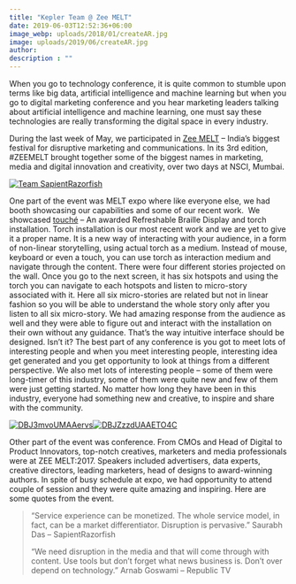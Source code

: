 ```yaml
---
title: "Kepler Team @ Zee MELT"
date: 2019-06-03T12:52:36+06:00
image_webp: uploads/2018/01/createAR.jpg
image: uploads/2019/06/createAR.jpg
author: 
description : ""
---
```


When you go to technology conference, it is quite common to stumble upon terms like big data, artificial intelligence and machine learning but when you go to digital marketing conference and you hear marketing leaders talking about artificial intelligence and machine learning, one must say these technologies are really transforming the digital space in every industry.

During the last week of May, we participated in [Zee MELT](http://zeemelt.com/) – India’s biggest festival for disruptive marketing and communications. In its 3rd edition, #ZEEMELT brought together some of the biggest names in marketing, media and digital innovation and creativity, over two days at NSCI, Mumbai.

[![Team SapientRazorfish](http://experiencesutra.com/wp-content/uploads/2017/06/DBIam1sUwAE-sSp-1024x768.jpg)](http://experiencesutra.com/wp-content/uploads/2017/06/DBIam1sUwAE-sSp.jpg)

One part of the event was MELT expo where like everyone else, we had booth showcasing our capabilities and some of our recent work.  We showcased [touché](http://touche.world/) – An awarded Refreshable Braille Display and torch installation. Torch installation is our most recent work and we are yet to give it a proper name. It is a new way of interacting with your audience, in a form of non-linear storytelling, using actual torch as a medium. Instead of mouse, keyboard or even a touch, you can use torch as interaction medium and navigate through the content. There were four different stories projected on the wall. Once you go to the next screen, it has six hotspots and using the torch you can navigate to each hotspots and listen to micro-story associated with it. Here all six micro-stories are related but not in linear fashion so you will be able to understand the whole story only after you listen to all six micro-story. We had amazing response from the audience as well and they were able to figure out and interact with the installation on their own without any guidance. That’s the way intuitive interface should be designed. Isn’t it? The best part of any conference is you got to meet lots of interesting people and when you meet interesting people, interesting idea get generated and you get opportunity to look at things from a different perspective. We also met lots of interesting people – some of them were long-timer of this industry, some of them were quite new and few of them were just getting started. No matter how long they have been in this industry, everyone had something new and creative, to inspire and share with the community.

[![DBJ3mvoUMAAervs](http://experiencesutra.com/wp-content/uploads/2017/06/DBJ3mvoUMAAervs-300x225.jpg)](http://experiencesutra.com/wp-content/uploads/2017/06/DBJ3mvoUMAAervs.jpg)[![DBJZzzdUAAETO4C](http://experiencesutra.com/wp-content/uploads/2017/06/DBJZzzdUAAETO4C-300x225.jpg)](http://experiencesutra.com/wp-content/uploads/2017/06/DBJZzzdUAAETO4C.jpg)

Other part of the event was conference. From CMOs and Head of Digital to Product Innovators, top-notch creatives, marketers and media professionals were at ZEE MELT:2017. Speakers included advertisers, data experts, creative directors, leading marketers, head of designs to award-winning authors. In spite of busy schedule at expo, we had opportunity to attend couple of session and they were quite amazing and inspiring. Here are some quotes from the event.

> “Service experience can be monetized. The whole service model, in fact, can be a market differentiator. Disruption is pervasive.” Saurabh Das – SapientRazorfish
> 
> “We need disruption in the media and that will come through with content. Use tools but don’t forget what news business is. Don’t over depend on technology.” Arnab Goswami – Republic TV
